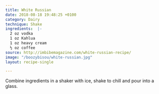 ```yaml
---
title: White Russian
date: 2018-08-18 19:48:25 +0100
category: Dairy
technique: Shake
ingredients:  |-
  2 oz vodka
  1 oz Kahlua
  1 oz heavy cream
  ½ oz coffee
source: http://imbibemagazine.com/white-russian-recipe/
image: "/boozybisou/white-russian.jpg"
layout: recipe-single

---
```

Combine ingredients in a shaker with ice, shake to chill and pour into a glass.
